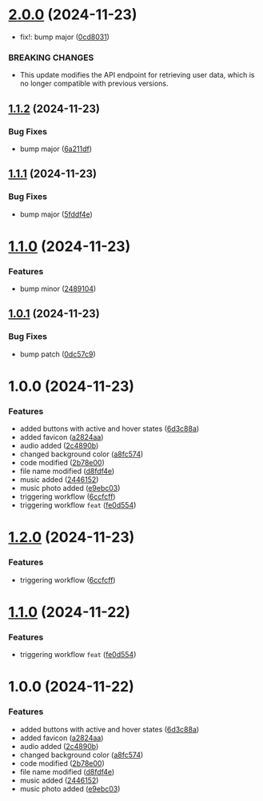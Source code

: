 # [2.0.0](https://github.com/arpanaditya/Sonic-Mix/compare/v1.1.2...v2.0.0) (2024-11-23)


* fix!: bump major ([0cd8031](https://github.com/arpanaditya/Sonic-Mix/commit/0cd80314ab97e76446a406ec2b1a8663f7a97001))


### BREAKING CHANGES

* This update modifies the API endpoint for retrieving user data, which is no longer compatible with previous versions.

## [1.1.2](https://github.com/arpanaditya/Sonic-Mix/compare/v1.1.1...v1.1.2) (2024-11-23)


### Bug Fixes

* bump major ([6a211df](https://github.com/arpanaditya/Sonic-Mix/commit/6a211dfaeb400ce556d457da9a18cfdf7ee4be3e))

## [1.1.1](https://github.com/arpanaditya/Sonic-Mix/compare/v1.1.0...v1.1.1) (2024-11-23)


### Bug Fixes

* bump major ([5fddf4e](https://github.com/arpanaditya/Sonic-Mix/commit/5fddf4e734bd099c5f3052221b1b62c9edb30241))

# [1.1.0](https://github.com/arpanaditya/Sonic-Mix/compare/v1.0.1...v1.1.0) (2024-11-23)


### Features

* bump minor ([2489104](https://github.com/arpanaditya/Sonic-Mix/commit/24891041ff566a8e6f078abb1b7c998f2f932ea4))

## [1.0.1](https://github.com/arpanaditya/Sonic-Mix/compare/v1.0.0...v1.0.1) (2024-11-23)


### Bug Fixes

* bump patch ([0dc57c9](https://github.com/arpanaditya/Sonic-Mix/commit/0dc57c9573001073e9e9e1cf7976637c2e706fe8))

# 1.0.0 (2024-11-23)


### Features

* added buttons with active and hover states ([6d3c88a](https://github.com/arpanaditya/Sonic-Mix/commit/6d3c88a8207e87167e71c47b3a3ec140966edc06))
* added favicon ([a2824aa](https://github.com/arpanaditya/Sonic-Mix/commit/a2824aaa55c522e0b969ffa87d9332c015a937b3))
* audio added ([2c4890b](https://github.com/arpanaditya/Sonic-Mix/commit/2c4890be74305bc36dbb393e6d1e0f02310d85f5))
* changed background color ([a8fc574](https://github.com/arpanaditya/Sonic-Mix/commit/a8fc5745b110cd1eec7247e4314e6f4bbb8595b2))
* code modified ([2b78e00](https://github.com/arpanaditya/Sonic-Mix/commit/2b78e00348b541d0859903f460c1644c728ef0f3))
* file name modified ([d8fdf4e](https://github.com/arpanaditya/Sonic-Mix/commit/d8fdf4e84847ad2bc82cac909aa723e27fb52d3d))
* music added ([2446152](https://github.com/arpanaditya/Sonic-Mix/commit/24461525b0c64b3e296df6429e6407f330c462fc))
* music photo added ([e9ebc03](https://github.com/arpanaditya/Sonic-Mix/commit/e9ebc0355aa7e7a113fd048de6a15ea1d9b55e12))
* triggering workflow ([6ccfcff](https://github.com/arpanaditya/Sonic-Mix/commit/6ccfcff080c798a718e01d9091eea721abc88b9e))
* triggering workflow `feat` ([fe0d554](https://github.com/arpanaditya/Sonic-Mix/commit/fe0d554e95836ed1d2e22dfbbd84dbb385145ba8))

# [1.2.0](https://github.com/arpanaditya/Sonic-Mix/compare/v1.1.0...v1.2.0) (2024-11-23)


### Features

* triggering workflow ([6ccfcff](https://github.com/arpanaditya/Sonic-Mix/commit/6ccfcff080c798a718e01d9091eea721abc88b9e))

# [1.1.0](https://github.com/arpanaditya/Sonic-Mix/compare/v1.0.0...v1.1.0) (2024-11-22)


### Features

* triggering workflow `feat` ([fe0d554](https://github.com/arpanaditya/Sonic-Mix/commit/fe0d554e95836ed1d2e22dfbbd84dbb385145ba8))

# 1.0.0 (2024-11-22)


### Features

* added buttons with active and hover states ([6d3c88a](https://github.com/arpanaditya/Sonic-Mix/commit/6d3c88a8207e87167e71c47b3a3ec140966edc06))
* added favicon ([a2824aa](https://github.com/arpanaditya/Sonic-Mix/commit/a2824aaa55c522e0b969ffa87d9332c015a937b3))
* audio added ([2c4890b](https://github.com/arpanaditya/Sonic-Mix/commit/2c4890be74305bc36dbb393e6d1e0f02310d85f5))
* changed background color ([a8fc574](https://github.com/arpanaditya/Sonic-Mix/commit/a8fc5745b110cd1eec7247e4314e6f4bbb8595b2))
* code modified ([2b78e00](https://github.com/arpanaditya/Sonic-Mix/commit/2b78e00348b541d0859903f460c1644c728ef0f3))
* file name modified ([d8fdf4e](https://github.com/arpanaditya/Sonic-Mix/commit/d8fdf4e84847ad2bc82cac909aa723e27fb52d3d))
* music added ([2446152](https://github.com/arpanaditya/Sonic-Mix/commit/24461525b0c64b3e296df6429e6407f330c462fc))
* music photo added ([e9ebc03](https://github.com/arpanaditya/Sonic-Mix/commit/e9ebc0355aa7e7a113fd048de6a15ea1d9b55e12))

